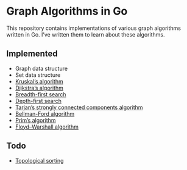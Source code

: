 Graph Algorithms in Go
======================

This repository contains implementations of various graph algorithms written
in Go. I’ve written them to learn about these algorithms.

Implemented
-----------

* Graph data structure
* Set data structure
* [Kruskal’s algorithm](http://en.wikipedia.org/wiki/Kruskal%27s_algorithm)
* [Dijkstra’s algorithm](http://en.wikipedia.org/wiki/Dijkstra%27s_algorithm)
* [Breadth-first search](http://en.wikipedia.org/wiki/Breadth-first_search)
* [Depth-first search](http://en.wikipedia.org/wiki/Depth-first_search)
* [Tarjan’s strongly connected components algorithm](http://en.wikipedia.org/wiki/Tarjan%27s_strongly_connected_components_algorithm)
* [Bellman-Ford algorithm](http://en.wikipedia.org/wiki/Bellman%E2%80%93Ford_algorithm)
* [Prim’s algorithm](http://en.wikipedia.org/wiki/Prim%27s_algorithm)
* [Floyd–Warshall algorithm](http://en.wikipedia.org/wiki/Floyd%E2%80%93Warshall_algorithm)

Todo
----

* [Topological sorting](http://en.wikipedia.org/wiki/Topological_sorting)
